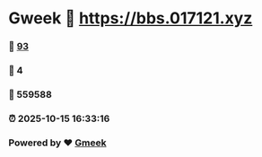 # Gweek :link: https://bbs.017121.xyz 
### :page_facing_up: [93](https://bbs.017121.xyz/tag.html) 
### :speech_balloon: 4 
### :hibiscus: 559588 
### :alarm_clock: 2025-10-15 16:33:16 
### Powered by :heart: [Gmeek](https://github.com/Meekdai/Gmeek)
